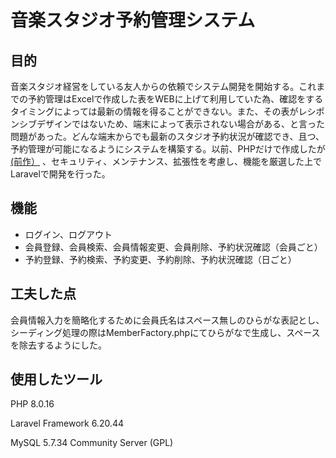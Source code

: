 # 音楽スタジオ予約管理システム

## 目的
音楽スタジオ経営をしている友人からの依頼でシステム開発を開始する。これまでの予約管理はExcelで作成した表をWEBに上げて利用していた為、確認をするタイミングによっては最新の情報を得ることができない。また、その表がレシポンシブデザインではないため、端末によって表示されない場合がある、と言った問題があった。どんな端末からでも最新のスタジオ予約状況が確認でき、且つ、予約管理が可能になるようにシステムを構築する。以前、PHPだけで作成したが <a href= https://github.com/yumiheduan/sutudio_reservation.git>(前作）</a> 、セキュリティ、メンテナンス、拡張性を考慮し、機能を厳選した上でLaravelで開発を行った。

## 機能
- ログイン、ログアウト
- 会員登録、会員検索、会員情報変更、会員削除、予約状況確認（会員ごと）
- 予約登録、予約検索、予約変更、予約削除、予約状況確認（日ごと）

## 工夫した点
会員情報入力を簡略化するために会員氏名はスペース無しのひらがな表記とし、シーディング処理の際はMemberFactory.phpにてひらがなで生成し、スペースを除去するようにした。

## 使用したツール
PHP 8.0.16

Laravel Framework 6.20.44

MySQL 5.7.34 Community Server (GPL)
